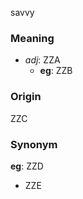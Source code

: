 savvy
### Meaning
+ _adj_: ZZA
    + __eg__: ZZB

### Origin

ZZC

### Synonym

__eg__: ZZD

+ ZZE


